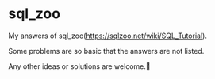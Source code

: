 # sql_zoo
My answers of sql_zoo(https://sqlzoo.net/wiki/SQL_Tutorial).

Some problems are so basic that the answers are not listed.

Any other ideas or solutions are welcome.:hatched_chick:
